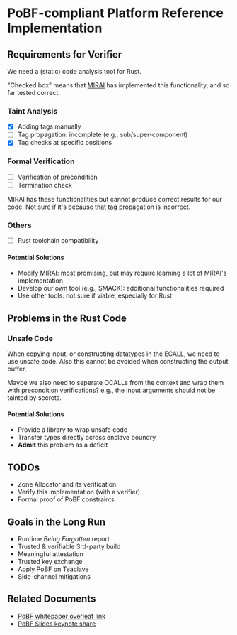 # PoBF-compliant Platform Reference Implementation

## Requirements for Verifier

We need a (static) code analysis tool for Rust.

"Checked box" means that [MIRAI]() has implemented this functionality, and so far tested correct.

### Taint Analysis

- [X] Adding tags manually
- [ ] Tag propagation: incomplete (e.g., sub/super-component)
- [X] Tag checks at specific positions

### Formal Verification

- [ ] Verification of precondition
- [ ] Termination check

MIRAI has these functionalities but cannot produce correct results for our code. 
Not sure if it's because that tag propagation is incorrect.

### Others

- [ ] Rust toolchain compatibility

#### Potential Solutions

- Modify MIRAI: most promising, but may require learning a lot of MIRAI's implementation
- Develop our own tool (e.g., SMACK): additional functionalities required
- Use other tools: not sure if viable, especially for Rust

## Problems in the Rust Code

### Unsafe Code

When copying input, or constructing datatypes in the ECALL, we need to use unsafe code. Also this cannot be avoided when constructing the output buffer.

Maybe we also need to seperate OCALLs from the context and wrap them with precondition verifications? e.g., the input arguments should not be tainted by secrets.

#### Potential Solutions

- Provide a library to wrap unsafe code
- Transfer types directly across enclave boundry
- **Admit** this problem as a deficit

## TODOs

- Zone Allocator and its verification
- Verify this implementation (with a verifier)
- Formal proof of PoBF constraints

## Goals in the Long Run

- Runtime *Being Forgotten* report
- Trusted & verifiable 3rd-party build
- Meaningful attestation
- Trusted key exchange
- Apply PoBF on Teaclave
- Side-channel mitigations

## Related Documents

- [PoBF whitepaper overleaf link](https://www.overleaf.com/4268188831mdgcyfhmmfsg)
- [PoBF Slides keynote share](https://www.icloud.com/keynote/0da8dyFEr1CrbtnFFXST0UHnQ#PoBF)